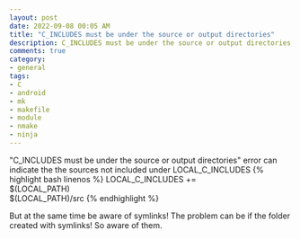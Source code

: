 ```yaml
---
layout: post
date: 2022-09-08 00:05 AM
title: "C_INCLUDES must be under the source or output directories"
description: C_INCLUDES must be under the source or output directories android error
comments: true
category: 
- general
tags:
- C
- android
- mk
- makefile
- module
- nmake
- ninja
---
```

"C_INCLUDES must be under the source or output directories" error can indicate the the sources not included under LOCAL_C_INCLUDES
{% highlight bash linenos %}
LOCAL_C_INCLUDES += \
    $(LOCAL_PATH) \
    $(LOCAL_PATH)/src
{% endhighlight %}

But at the same time be aware of symlinks! The problem can be if the folder created with symlinks! So aware of them.

